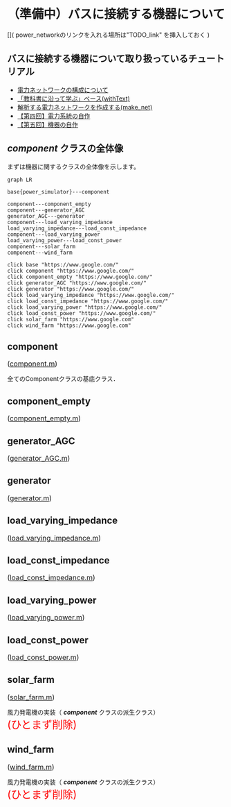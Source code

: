 # （準備中）バスに接続する機器について

[]( power_networkのリンクを入れる場所は"TODO_link" を挿入しておく )

## バスに接続する機器について取り扱っているチュートリアル
- [電力ネットワークの構成について](/abstract)
- [「教科書に沿って学ぶ」ベース(withText)](/Tutorials/withText)
- [解析する電力ネットワークを作成する(make_net)](/Tutorials/make_net)
- [【第四回】電力系統の自作](/Tutorials/step4)
- [【第五回】機器の自作](/Tutorials/step5)

## *component* クラスの全体像

まずは機器に関するクラスの全体像を示します。

[](TODO_link→以下の図のリンクを正しいリンクへ変更)
```mermaid
graph LR

base{power_simulator}---component

component---component_empty
component---generator_AGC
generator_AGC---generator
component---load_varying_impedance
load_varying_impedance---load_const_impedance
component---load_varying_power
load_varying_power---load_const_power
component---solar_farm
component---wind_farm

click base "https://www.google.com/"
click component "https://www.google.com/"
click component_empty "https://www.google.com/"
click generator_AGC "https://www.google.com/"
click generator "https://www.google.com/"
click load_varying_impedance "https://www.google.com/"
click load_const_impedance "https://www.google.com/"
click load_varying_power "https://www.google.com/"
click load_const_power "https://www.google.com/"
click solar_farm "https://www.google.com"
click wind_farm "https://www.google.com"
```

## component
<font size=3>([component.m]())</font> [](TODO_link)

全てのComponentクラスの基底クラス．  


## component_empty
<font size=3>([component_empty.m]())</font> [](TODO_link)




## generator_AGC
<font size=3>([generator_AGC.m]())</font> [](TODO_link)


## generator
<font size=3> ([generator.m]())</font> [](TODO_link)


## load_varying_impedance
<font size=3>([load_varying_impedance.m]())</font> [](TODO_link)


## load_const_impedance
<font size=3>([load_const_impedance.m]())</font> [](TODO_link)


## load_varying_power
<font size=3>([load_varying_power.m]())</font> [](TODO_link)


## load_const_power
<font size=3>([load_const_power.m]())</font> [](TODO_link)


## solar_farm
<font size=3>([solar_farm.m]())</font> [](TODO_link)

風力発電機の実装（ ***component*** クラスの派生クラス）  
<font size=5 color="red">(ひとまず削除)</font>

## wind_farm
<font size=3>([wind_farm.m]())</font> [](TODO_link)

風力発電機の実装（ ***component*** クラスの派生クラス）  
<font size=5 color="red">(ひとまず削除)</font>
